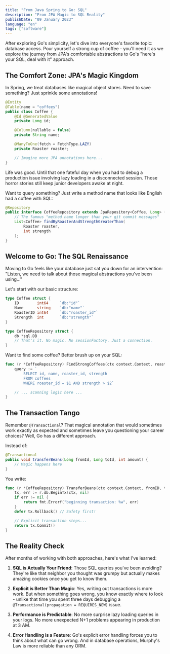 ```yaml
---
title: "From Java Spring to Go: SQL"
description: "From JPA Magic to SQL Reality"
publishDate: "09 January 2023"
language: "en"
tags: ["software"]
---
```


After exploring Go's simplicity, let's dive into everyone's favorite topic: database access. Pour yourself a strong cup of coffee - you'll need it as we explore the journey from JPA's comfortable abstractions to Go's "here's your SQL, deal with it" approach.

## The Comfort Zone: JPA's Magic Kingdom

In Spring, we treat databases like magical object stores. Need to save something? Just sprinkle some annotations!

```java
@Entity
@Table(name = "coffees")
public class Coffee {
    @Id @GeneratedValue
    private Long id;

    @Column(nullable = false)
    private String name;

    @ManyToOne(fetch = FetchType.LAZY)
    private Roaster roaster;

    // Imagine more JPA annotations here...
}
```

Life was good. Until that one fateful day when you had to debug a production issue involving lazy loading in a disconnected session. Those horror stories still keep junior developers awake at night.

Want to query something? Just write a method name that looks like English had a coffee with SQL:

```java
@Repository
public interface CoffeeRepository extends JpaRepository<Coffee, Long> {
    // The famous "method name longer than your git commit messages"
    List<Coffee> findByRoasterAndStrengthGreaterThan(
        Roaster roaster,
        int strength
    );
}
```

## Welcome to Go: The SQL Renaissance

Moving to Go feels like your database just sat you down for an intervention: "Listen, we need to talk about those magical abstractions you've been using..."

Let's start with our basic structure:

```go
type Coffee struct {
    ID        int64     `db:"id"`
    Name      string    `db:"name"`
    RoasterID int64     `db:"roaster_id"`
    Strength  int       `db:"strength"`
}

type CoffeeRepository struct {
    db *sql.DB
    // That's it. No magic. No sessionFactory. Just a connection.
}
```

Want to find some coffee? Better brush up on your SQL:

```go
func (r *CoffeeRepository) FindStrongCoffees(ctx context.Context, roasterID int64, minStrength int) ([]Coffee, error) {
    query := `
        SELECT id, name, roaster_id, strength
        FROM coffees
        WHERE roaster_id = $1 AND strength > $2`

    // ... scanning logic here ...
}
```

## The Transaction Tango

Remember `@Transactional`? That magical annotation that would sometimes work exactly as expected and sometimes leave you questioning your career choices? Well, Go has a different approach.

Instead of:

```java
@Transactional
public void transferBeans(Long fromId, Long toId, int amount) {
    // Magic happens here
}
```

You write:

```go
func (r *CoffeeRepository) TransferBeans(ctx context.Context, fromID, toID int64, amount int) error {
    tx, err := r.db.BeginTx(ctx, nil)
    if err != nil {
        return fmt.Errorf("beginning transaction: %w", err)
    }
    defer tx.Rollback() // Safety first!

    // Explicit transaction steps...
    return tx.Commit()
}
```

## The Reality Check

After months of working with both approaches, here's what I've learned:

1. **SQL is Actually Your Friend**: Those SQL queries you've been avoiding? They're like that neighbor you thought was grumpy but actually makes amazing cookies once you get to know them.

2. **Explicit is Better Than Magic**: Yes, writing out transactions is more work. But when something goes wrong, you know exactly where to look - unlike that time you spent three days debugging a `@Transactional(propagation = REQUIRES_NEW)` issue.

3. **Performance is Predictable**: No more surprise lazy loading queries in your logs. No more unexpected N+1 problems appearing in production at 3 AM.

4. **Error Handling is a Feature**: Go's explicit error handling forces you to think about what can go wrong. And in database operations, Murphy's Law is more reliable than any ORM.
